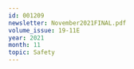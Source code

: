 ```yaml
---
id: 001209
newsletter: November2021FINAL.pdf
volume_issue: 19-11E
year: 2021
month: 11
topic: Safety
---
```

